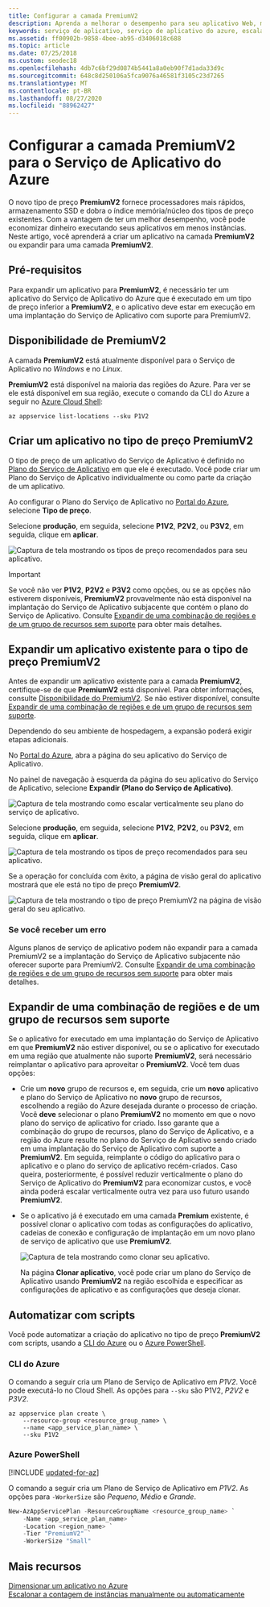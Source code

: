 ```yaml
---
title: Configurar a camada PremiumV2
description: Aprenda a melhorar o desempenho para seu aplicativo Web, móvel e de API no Serviço de Aplicativo do Azure, escalonando para o novo tipo de preço PremiumV2.
keywords: serviço de aplicativo, serviço de aplicativo do azure, escala, escalonável, plano de serviço de aplicativo, custo de serviço de aplicativo
ms.assetid: ff00902b-9858-4bee-ab95-d3406018c688
ms.topic: article
ms.date: 07/25/2018
ms.custom: seodec18
ms.openlocfilehash: 4db7c6bf29d0874b5441a8a0eb90f7d1ada33d9c
ms.sourcegitcommit: 648c8d250106a5fca9076a46581f3105c23d7265
ms.translationtype: MT
ms.contentlocale: pt-BR
ms.lasthandoff: 08/27/2020
ms.locfileid: "88962427"
---
```

# <a name="configure-premiumv2-tier-for-azure-app-service"></a>Configurar a camada PremiumV2 para o Serviço de Aplicativo do Azure

O novo tipo de preço **PremiumV2** fornece processadores mais rápidos, armazenamento SSD e dobra o índice memória/núcleo dos tipos de preço existentes. Com a vantagem de ter um melhor desempenho, você pode economizar dinheiro executando seus aplicativos em menos instâncias. Neste artigo, você aprenderá a criar um aplicativo na camada **PremiumV2** ou expandir para uma camada **PremiumV2**.

## <a name="prerequisites"></a>Pré-requisitos

Para expandir um aplicativo para **PremiumV2**, é necessário ter um aplicativo do Serviço de Aplicativo do Azure que é executado em um tipo de preço inferior a **PremiumV2**, e o aplicativo deve estar em execução em uma implantação do Serviço de Aplicativo com suporte para PremiumV2.

<a name="availability"></a>

## <a name="premiumv2-availability"></a>Disponibilidade de PremiumV2

A camada **PremiumV2** está atualmente disponível para o Serviço de Aplicativo no _Windows_ e no _Linux_.

**PremiumV2** está disponível na maioria das regiões do Azure. Para ver se ele está disponível em sua região, execute o comando da CLI do Azure a seguir no [Azure Cloud Shell](../cloud-shell/overview.md):

```azurecli-interactive
az appservice list-locations --sku P1V2
```

<a name="create"></a>

## <a name="create-an-app-in-premiumv2-tier"></a>Criar um aplicativo no tipo de preço PremiumV2

O tipo de preço de um aplicativo do Serviço de Aplicativo é definido no [Plano do Serviço de Aplicativo](overview-hosting-plans.md) em que ele é executado. Você pode criar um Plano do Serviço de Aplicativo individualmente ou como parte da criação de um aplicativo.

Ao configurar o Plano do Serviço de Aplicativo no <a href="https://portal.azure.com" target="_blank">Portal do Azure</a>, selecione **Tipo de preço**. 

Selecione **produção**, em seguida, selecione **P1V2**, **P2V2**, ou **P3V2**, em seguida, clique em **aplicar**.

![Captura de tela mostrando os tipos de preço recomendados para seu aplicativo.](media/app-service-configure-premium-tier/scale-up-tier-select.png)

> [!IMPORTANT] 
> Se você não ver **P1V2**, **P2V2** e **P3V2** como opções, ou se as opções não estiverem disponíveis, **PremiumV2** provavelmente não está disponível na implantação do Serviço de Aplicativo subjacente que contém o plano do Serviço de Aplicativo. Consulte [Expandir de uma combinação de regiões e de um grupo de recursos sem suporte](#unsupported) para obter mais detalhes.

## <a name="scale-up-an-existing-app-to-premiumv2-tier"></a>Expandir um aplicativo existente para o tipo de preço PremiumV2

Antes de expandir um aplicativo existente para a camada **PremiumV2**, certifique-se de que **PremiumV2** está disponível. Para obter informações, consulte [Disponibilidade do PremiumV2](#availability). Se não estiver disponível, consulte [Expandir de uma combinação de regiões e de um grupo de recursos sem suporte](#unsupported).

Dependendo do seu ambiente de hospedagem, a expansão poderá exigir etapas adicionais. 

No <a href="https://portal.azure.com" target="_blank">Portal do Azure</a>, abra a página do seu aplicativo do Serviço de Aplicativo.

No painel de navegação à esquerda da página do seu aplicativo do Serviço de Aplicativo, selecione **Expandir (Plano do Serviço de Aplicativo)**.

![Captura de tela mostrando como escalar verticalmente seu plano do serviço de aplicativo.](media/app-service-configure-premium-tier/scale-up-tier-portal.png)

Selecione **produção**, em seguida, selecione **P1V2**, **P2V2**, ou **P3V2**, em seguida, clique em **aplicar**.

![Captura de tela mostrando os tipos de preço recomendados para seu aplicativo.](media/app-service-configure-premium-tier/scale-up-tier-select.png)

Se a operação for concluída com êxito, a página de visão geral do aplicativo mostrará que ele está no tipo de preço **PremiumV2**.

![Captura de tela mostrando o tipo de preço PremiumV2 na página de visão geral do seu aplicativo.](media/app-service-configure-premium-tier/finished.png)

### <a name="if-you-get-an-error"></a>Se você receber um erro

Alguns planos de serviço de aplicativo podem não expandir para a camada PremiumV2 se a implantação do Serviço de Aplicativo subjacente não oferecer suporte para PremiumV2.  Consulte [Expandir de uma combinação de regiões e de um grupo de recursos sem suporte](#unsupported) para obter mais detalhes.

<a name="unsupported"></a>

## <a name="scale-up-from-an-unsupported-resource-group-and-region-combination"></a>Expandir de uma combinação de regiões e de um grupo de recursos sem suporte

Se o aplicativo for executado em uma implantação do Serviço de Aplicativo em que **PremiumV2** não estiver disponível, ou se o aplicativo for executado em uma região que atualmente não suporte **PremiumV2**, será necessário reimplantar o aplicativo para aproveitar o **PremiumV2**.  Você tem duas opções:

- Crie um **novo** grupo de recursos e, em seguida, crie um **novo** aplicativo e plano do Serviço de Aplicativo no **novo** grupo de recursos, escolhendo a região do Azure desejada durante o processo de criação.  Você **deve** selecionar o plano **PremiumV2** no momento em que o novo plano do serviço de aplicativo for criado.  Isso garante que a combinação do grupo de recursos, plano do Serviço de Aplicativo, e a região do Azure resulte no plano do Serviço de Aplicativo sendo criado em uma implantação do Serviço de Aplicativo com suporte a **PremiumV2**.  Em seguida, reimplante o código do aplicativo para o aplicativo e o plano do serviço de aplicativo recém-criados. Caso queira, posteriormente, é possível reduzir verticalmente o plano do Serviço de Aplicativo do **PremiumV2** para economizar custos, e você ainda poderá escalar verticalmente outra vez para uso futuro usando **PremiumV2**.
- Se o aplicativo já é executado em uma camada **Premium** existente, é possível clonar o aplicativo com todas as configurações do aplicativo, cadeias de conexão e configuração de implantação em um novo plano de serviço de aplicativo que use **PremiumV2**.

    ![Captura de tela mostrando como clonar seu aplicativo.](media/app-service-configure-premium-tier/clone-app.png)

    Na página **Clonar aplicativo**, você pode criar um plano do Serviço de Aplicativo usando **PremiumV2** na região escolhida e especificar as configurações de aplicativo e as configurações que deseja clonar.

## <a name="automate-with-scripts"></a>Automatizar com scripts

Você pode automatizar a criação do aplicativo no tipo de preço **PremiumV2** com scripts, usando a [CLI do Azure](/cli/azure/install-azure-cli) ou o [Azure PowerShell](/powershell/azure/).

### <a name="azure-cli"></a>CLI do Azure

O comando a seguir cria um Plano de Serviço de Aplicativo em _P1V2_. Você pode executá-lo no Cloud Shell. As opções para `--sku` são P1V2, _P2V2_ e _P3V2_.

```azurecli-interactive
az appservice plan create \
    --resource-group <resource_group_name> \
    --name <app_service_plan_name> \
    --sku P1V2
```

### <a name="azure-powershell"></a>Azure PowerShell

[!INCLUDE [updated-for-az](../../includes/updated-for-az.md)]

O comando a seguir cria um Plano de Serviço de Aplicativo em _P1V2_. As opções para `-WorkerSize` são _Pequeno_, _Médio_ e _Grande_.

```powershell
New-AzAppServicePlan -ResourceGroupName <resource_group_name> `
    -Name <app_service_plan_name> `
    -Location <region_name> `
    -Tier "PremiumV2" `
    -WorkerSize "Small"
```
## <a name="more-resources"></a>Mais recursos

[Dimensionar um aplicativo no Azure](manage-scale-up.md)  
[Escalonar a contagem de instâncias manualmente ou automaticamente](../azure-monitor/platform/autoscale-get-started.md)
